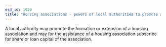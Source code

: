 ```yaml
---
esd_id: 1929
title: "Housing associations - powers of local authorities to promote and assist housing associations"
---
```


A local authority may promote the formation or extension of a housing association and may for the assistance of a housing association subscribe for share or loan capital of the association.

